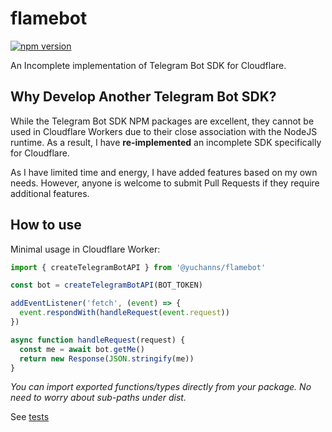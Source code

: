 # flamebot

[![npm version](https://badge.fury.io/js/@yuchanns%2Fflamebot.svg)](https://badge.fury.io/js/@yuchanns%2Fflamebot)

An Incomplete implementation of Telegram Bot SDK for Cloudflare.

## Why Develop Another Telegram Bot SDK?

While the Telegram Bot SDK NPM packages are excellent, they cannot be used in Cloudflare Workers due to their close association with the NodeJS runtime. As a result, I have **re-implemented** an incomplete SDK specifically for Cloudflare.

As I have limited time and energy, I have added features based on my own needs. However, anyone is welcome to submit Pull Requests if they require additional features.

## How to use

Minimal usage in Cloudflare Worker:

```js
import { createTelegramBotAPI } from '@yuchanns/flamebot'

const bot = createTelegramBotAPI(BOT_TOKEN)

addEventListener('fetch', (event) => {
  event.respondWith(handleRequest(event.request))
})

async function handleRequest(request) {
  const me = await bot.getMe()
  return new Response(JSON.stringify(me))
}
```

_You can import exported functions/types directly from your package. No need to worry about sub-paths under dist._

See [tests](./src/bots.test.ts)
